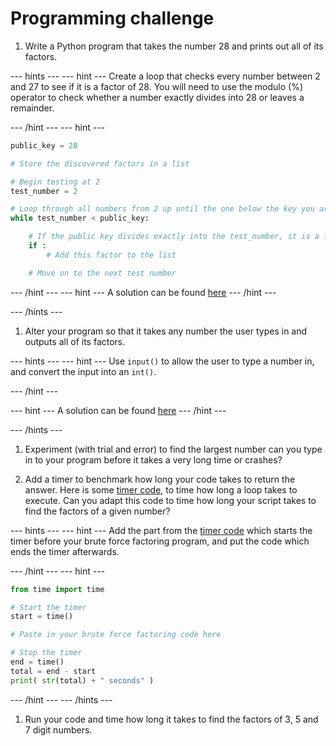 # Programming challenge

1. Write a Python program that takes the number 28 and prints out all of its factors.

--- hints ---
--- hint ---
Create a loop that checks every number between 2 and 27 to see if it is a factor of 28. You will need to use the modulo (%) operator to check whether a number exactly divides into 28 or leaves a remainder.

--- /hint ---
--- hint ---

```Python
public_key = 28

# Store the discovered factors in a list

# Begin testing at 2
test_number = 2

# Loop through all numbers from 2 up until the one below the key you are testing
while test_number < public_key:

    # If the public key divides exactly into the test_number, it is a factor
    if :
        # Add this factor to the list

    # Move on to the next test number

```

--- /hint ---
--- hint ---
A solution can be found [here](resources/brute_force_factor.py)
--- /hint ---

--- /hints ---


1. Alter your program so that it takes any number the user types in and outputs all of its factors.

--- hints ---
--- hint ---
Use `input()` to allow the user to type a number in, and convert the input into an `int()`.

--- /hint ---

--- hint ---
A solution can be found [here](resources/brute_force_factor2.py)
--- /hint ---

--- /hints ---



1. Experiment (with trial and error) to find the largest number can you type in to your program before it takes a very long time or crashes?

1. Add a timer to benchmark how long your code takes to return the answer. Here is some [timer code](resources/timer_code.py), to time how long a loop takes to execute. Can you adapt this code to time how long your script takes to find the factors of a given number?

--- hints ---
--- hint ---
Add the part from the [timer code](resources/timer_code.py) which starts the timer before your brute force factoring program, and put the code which ends the timer afterwards.

--- /hint ---
--- hint ---

```python
from time import time

# Start the timer
start = time()

# Paste in your brute force factoring code here

# Stop the timer
end = time()
total = end - start
print( str(total) + " seconds" )


```
--- /hint ---
--- /hints ---


1. Run your code and time how long it takes to find the factors of 3, 5 and 7 digit numbers.
